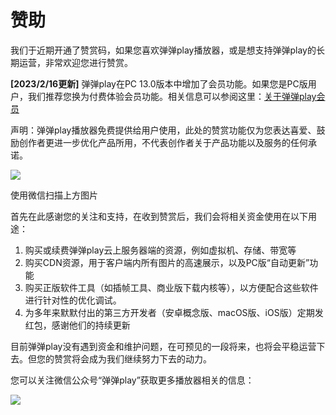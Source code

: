 # 赞助

我们于近期开通了赞赏码，如果您喜欢弹弹play播放器，或是想支持弹弹play的长期运营，非常欢迎您进行赞赏。

**[2023/2/16更新]** 弹弹play在PC 13.0版本中增加了会员功能。如果您是PC版用户，我们推荐您换为付费体验会员功能。相关信息可以参阅这里：[关于弹弹play会员](../function/member.md)

声明：弹弹play播放器免费提供给用户使用，此处的赞赏功能仅为您表达喜爱、鼓励创作者更进一步优化产品所用，不代表创作者关于产品功能以及服务的任何承诺。

![](https://txc.gtimg.com/data/104929/2021/0412/ad2782b8fea0763fc239da277fd2ad28.jpeg)

使用微信扫描上方图片

首先在此感谢您的关注和支持，在收到赞赏后，我们会将相关资金使用在以下用途：

1. 购买或续费弹弹play云上服务器端的资源，例如虚拟机、存储、带宽等
2. 购买CDN资源，用于客户端内所有图片的高速展示，以及PC版“自动更新”功能
3. 购买正版软件工具（如插帧工具、商业版下载内核等），以方便配合这些软件进行针对性的优化调试。
4. 为多年来默默付出的第三方开发者（安卓概念版、macOS版、iOS版）定期发红包，感谢他们的持续更新

目前弹弹play没有遇到资金和维护问题，在可预见的一段将来，也将会平稳运营下去。但您的赞赏将会成为我们继续努力下去的动力。

您可以关注微信公众号“弹弹play”获取更多播放器相关的信息：

![](https://txc.gtimg.com/data/104929/2021/0412/bff3305fa00c7944633830de6dd93c47.jpeg)
